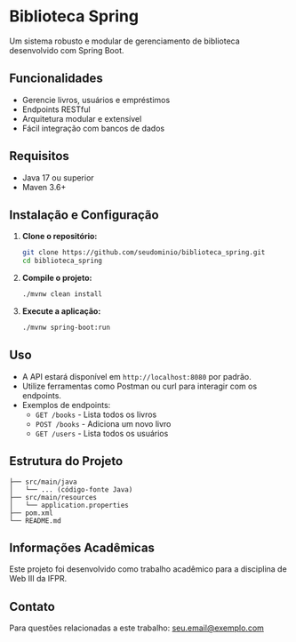 # Biblioteca Spring

Um sistema robusto e modular de gerenciamento de biblioteca desenvolvido com Spring Boot.

## Funcionalidades
- Gerencie livros, usuários e empréstimos
- Endpoints RESTful
- Arquitetura modular e extensível
- Fácil integração com bancos de dados

## Requisitos
- Java 17 ou superior
- Maven 3.6+

## Instalação e Configuração
1. **Clone o repositório:**
   ```bash
   git clone https://github.com/seudominio/biblioteca_spring.git
   cd biblioteca_spring
   ```
2. **Compile o projeto:**
   ```bash
   ./mvnw clean install
   ```
3. **Execute a aplicação:**
   ```bash
   ./mvnw spring-boot:run
   ```

## Uso
- A API estará disponível em `http://localhost:8080` por padrão.
- Utilize ferramentas como Postman ou curl para interagir com os endpoints.
- Exemplos de endpoints:
  - `GET /books` - Lista todos os livros
  - `POST /books` - Adiciona um novo livro
  - `GET /users` - Lista todos os usuários

## Estrutura do Projeto
```
├── src/main/java
│   └── ... (código-fonte Java)
├── src/main/resources
│   └── application.properties
├── pom.xml
└── README.md
```

## Informações Acadêmicas
Este projeto foi desenvolvido como trabalho acadêmico para a disciplina de Web III da IFPR.

## Contato
Para questões relacionadas a este trabalho: [seu.email@exemplo.com](mailto:seu.email@exemplo.com)